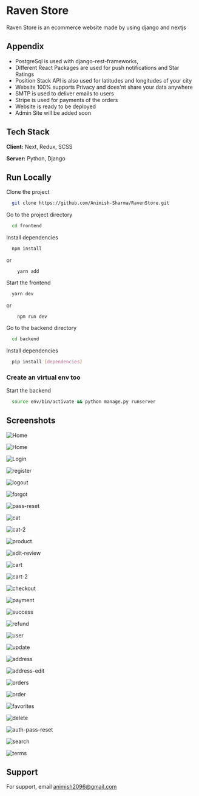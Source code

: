 
# Raven Store

Raven Store is an ecommerce website made by using django and nextjs


## Appendix

* PostgreSql is used with django-rest-frameworks,
* Different React Packages are used for push notifications and Star Ratings
* Position Stack API is also used for latitudes and longitudes of your city
* Website 100% supports Privacy and does'nt share your data anywhere
* SMTP is used to deliver emails to users
* Stripe is used for payments of the orders
* Website is ready to be deployed
* Admin Site will be added soon


## Tech Stack

**Client:** Next, Redux, SCSS

**Server:** Python, Django


## Run Locally

Clone the project

```bash
  git clone https://github.com/Animish-Sharma/RavenStore.git
```

Go to the project directory

```bash
  cd frontend
```

Install dependencies

```bash
  npm install
```
or 
``` 
    yarn add
```

Start the frontend

```bash
  yarn dev
```
or 
``` 
    npm run dev
```

Go to the backend directory

```bash
  cd backend
```

Install dependencies

```bash
  pip install [dependencies]
```

### Create an virtual env too

Start the backend

```bash
  source env/bin/activate && python manage.py runserver
```

## Screenshots

![Home](https://raw.githubusercontent.com/Animish-Sharma/RavenStore/master/backend/screen/home.png)

![Home](https://raw.githubusercontent.com/Animish-Sharma/RavenStore/master/backend/screen/home-2.png)

![Login](https://raw.githubusercontent.com/Animish-Sharma/RavenStore/master/backend/screen/login.png)

![register](https://raw.githubusercontent.com/Animish-Sharma/RavenStore/master/backend/screen/register.png)

![logout](https://raw.githubusercontent.com/Animish-Sharma/RavenStore/master/backend/screen/logout.png)

![forgot](https://raw.githubusercontent.com/Animish-Sharma/RavenStore/master/backend/screen/forgot.png)

![pass-reset](https://raw.githubusercontent.com/Animish-Sharma/RavenStore/master/backend/screen/pass-reset.png)

![cat](https://raw.githubusercontent.com/Animish-Sharma/RavenStore/master/backend/screen/cat.png)

![cat-2](https://raw.githubusercontent.com/Animish-Sharma/RavenStore/master/backend/screen/cat-2.png)

![product](https://raw.githubusercontent.com/Animish-Sharma/RavenStore/master/backend/screen/product.png)

![edit-review](https://raw.githubusercontent.com/Animish-Sharma/RavenStore/master/backend/screen/edit-review.png)

![cart](https://raw.githubusercontent.com/Animish-Sharma/RavenStore/master/backend/screen/cart.png)

![cart-2](https://raw.githubusercontent.com/Animish-Sharma/RavenStore/master/backend/screen/cart-2.png)

![checkout](https://raw.githubusercontent.com/Animish-Sharma/RavenStore/master/backend/screen/checkout.png)

![payment](https://raw.githubusercontent.com/Animish-Sharma/RavenStore/master/backend/screen/payment.png)

![success](https://raw.githubusercontent.com/Animish-Sharma/RavenStore/master/backend/screen/success.png)

![refund](https://raw.githubusercontent.com/Animish-Sharma/RavenStore/master/backend/screen/refund.png)

![user](https://raw.githubusercontent.com/Animish-Sharma/RavenStore/master/backend/screen/user.png)

![update](https://raw.githubusercontent.com/Animish-Sharma/RavenStore/master/backend/screen/update.png)

![address](https://raw.githubusercontent.com/Animish-Sharma/RavenStore/master/backend/screen/address.png)

![address-edit](https://raw.githubusercontent.com/Animish-Sharma/RavenStore/master/backend/screen/address-edit.png)

![orders](https://raw.githubusercontent.com/Animish-Sharma/RavenStore/master/backend/screen/orders.png)

![order](https://raw.githubusercontent.com/Animish-Sharma/RavenStore/master/backend/screen/order.png)

![favorites](https://raw.githubusercontent.com/Animish-Sharma/RavenStore/master/backend/screen/favorites.png)

![delete](https://raw.githubusercontent.com/Animish-Sharma/RavenStore/master/backend/screen/delete.png)

![auth-pass-reset](https://raw.githubusercontent.com/Animish-Sharma/RavenStore/master/backend/screen/auth-pass-reset.png)

![search](https://raw.githubusercontent.com/Animish-Sharma/RavenStore/master/backend/screen/search.png)

![terms](https://raw.githubusercontent.com/Animish-Sharma/RavenStore/master/backend/screen/terms.png)


## Support

For support, email animish2096@gmail.com

